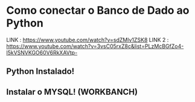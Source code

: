# Como conectar o Banco de Dado ao Python
LINK : https://www.youtube.com/watch?v=sdZMlv1ZSK8
LINK 2 : https://www.youtube.com/watch?v=3vsC05rxZ8c&list=PLzMcBGfZo4-l5kVSNVKGO60V6RkXAVtp-

## Python Instalado!
## Instalar o MYSQL! (WORKBANCH)


